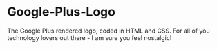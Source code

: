 # Google-Plus-Logo
The Google Plus rendered logo, coded in HTML and CSS. For all of you technology lovers out there - I am sure you feel nostalgic!
